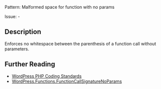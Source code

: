 Pattern: Malformed space for function with no params

Issue: -

## Description

Enforces no whitespace between the parenthesis of a function call without parameters.

## Further Reading

* [WordPress PHP Coding Standards](https://make.wordpress.org/core/handbook/best-practices/coding-standards/php/#space-usage)
* [WordPress.Functions.FunctionCallSignatureNoParams](https://github.com/WordPress/WordPress-Coding-Standards/tree/develop/WordPress/Sniffs/Functions/FunctionCallSignatureNoParamsSniff.php)